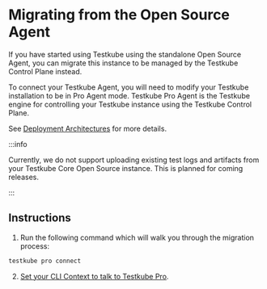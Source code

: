 # Migrating from the Open Source Agent

If you have started using Testkube using the standalone Open Source Agent, you can migrate this instance to be managed 
by the Testkube Control Plane instead.

To connect your Testkube Agent, you will need to modify your Testkube installation to be in Pro Agent mode. 
Testkube Pro Agent is the Testkube engine for controlling your Testkube instance using the 
Testkube Control Plane.

See [Deployment Architectures](/articles/install/overview) for more details.

:::info

Currently, we do not support uploading existing test logs and artifacts from your Testkube Core Open Source instance. 
This is planned for coming releases.

::: 

## Instructions

1. Run the following command which will walk you through the migration process:

```sh
testkube pro connect
```

2. [Set your CLI Context to talk to Testkube Pro](../../testkube-pro/articles/managing-cli-context.md).
